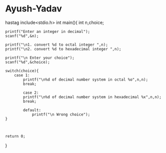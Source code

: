 # Ayush-Yadav


 hastag include<stdio.h>
int main(){
	int n,choice;
	
	printf("Enter an integer in decimal");
	scanf("%d",&n);
	
	printf("\n1. convert %d to octal integer ",n);
	printf("\n2. convert %d to hexadecimal integer ",n);
	
	printf("\n Enter your choice");
	scanf("%d",&choice);
	
	switch(choice){
		case 1:
			printf("\n%d of decimal number system in octal %o",n,n);
			break;
			
			case 2:
			printf("\n%d of decimal number system in hexadecimal %x",n,n);
			break;
			
			default:
				printf("\n Wrong choice");
	}
	
	
	
	return 0;
}
